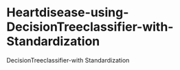 # Heartdisease-using-DecisionTreeclassifier-with-Standardization
DecisionTreeclassifier-with Standardization
